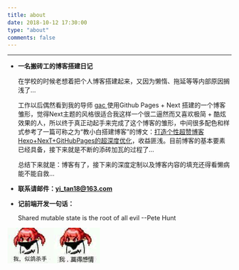 ```yaml
---
title: about
date: 2018-10-12 17:30:00
type: "about"
comments: false
---
```


<hr />

* **一名搬砖工的博客搭建日记**

  在学校的时候老想着把个人博客搭建起来，又因为懒惰、拖延等等内部原因搁浅了...

  工作以后偶然看到我的导师 [gac ](https://github.com/gaoac) 使用Github Pages + Next 搭建的一个博客雏形，觉得Next主题的风格很适合我这样一个很二逼然而又喜欢极简 + 酷炫效果的人，所以终于真正动起手来完成了这个博客的雏形，中间很多配色和样式参考了一篇可称之为“教小白搭建博客”的博文：[打造个性超赞博客Hexo+NexT+GitHubPages的超深度优化](https://reuixiy.github.io/technology/computer/computer-aided-art/2017/06/09/hexo-next-optimization.html#)，收益匪浅。目前博客的基本要素已经具备，接下来就是不断的添砖加瓦的过程了...

  总结下来就是：博客有了，接下来的深度定制以及博客内容的填充还得看懒病能不能自救...

* **联系请邮件：yi_tan18@163.com**
* **记前端开发一句话：**<p class="description"> Shared mutable state is the root of all evil  --Pete Hunt </p>

<P><img src="killer.jpg" alt="killer" class= "killer"/><img src="motion.jpg" alt="motion" class= "motion"/></p>